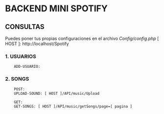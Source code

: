 # BACKEND MINI SPOTIFY

## CONSULTAS
Puedes poner tus propias configuraciones en el archivo _Config/config.php_
[ HOST ]: http://localhost/Spotify

### 1. USUARIOS
```
    ADD-USUARIO:
```
### 2.  SONGS
```
    POST:
    UPLOAD-SOUND: [ HOST ]/API/music/Upload
    
    GET:
    GET-SONGS: [ HOST ]/API/music/getSongs/page=[ pagina ]

```

